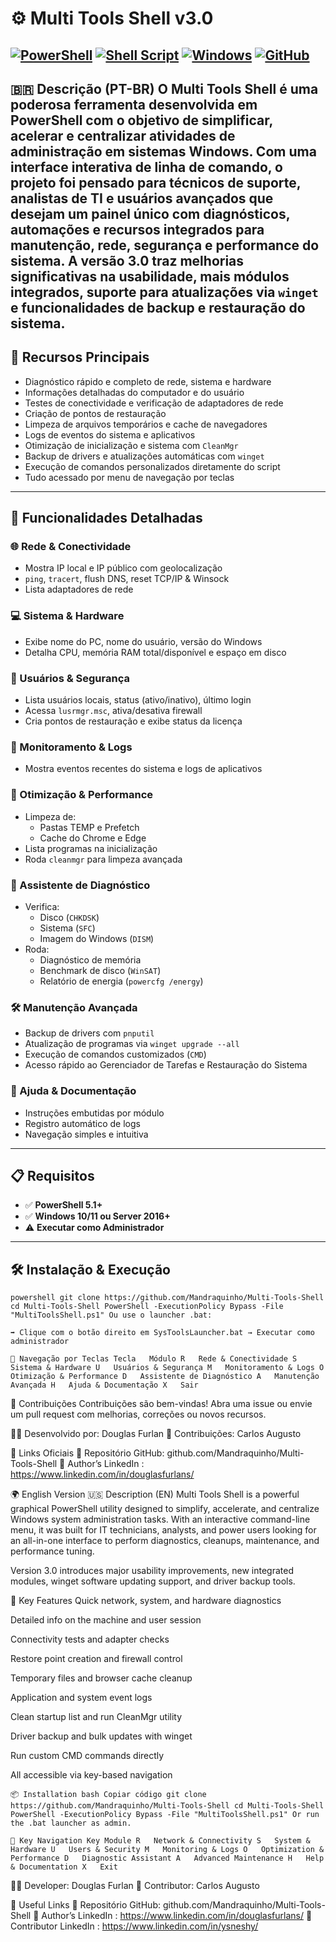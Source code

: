 # ⚙️ Multi Tools Shell v3.0
[![PowerShell](https://img.shields.io/badge/PowerShell-5.1%2B-blue?logo=powershell)](https://docs.microsoft.com/powershell/)
[![Shell Script](https://img.shields.io/badge/Shell-Bash%20%7C%20Sh-lightgrey?logo=gnu-bash)](https://www.gnu.org/software/bash/)
[![Windows](https://img.shields.io/badge/Windows-10%2F11_or_Server_2016%2B-green?logo=windows)](https://www.microsoft.com/windows/)
[![GitHub](https://img.shields.io/badge/GitHub-Version-Control-black?logo=github)](https://github.com/)
---
🇧🇷 **Descrição (PT-BR)**
O **Multi Tools Shell** é uma poderosa ferramenta desenvolvida em **PowerShell** com o objetivo de **simplificar, acelerar e centralizar** atividades de administração em sistemas **Windows**.
Com uma **interface interativa de linha de comando**, o projeto foi pensado para técnicos de suporte, analistas de TI e usuários avançados que desejam um painel único com diagnósticos, automações e recursos integrados para manutenção, rede, segurança e performance do sistema.
A versão **3.0** traz melhorias significativas na usabilidade, mais módulos integrados, suporte para atualizações via `winget` e funcionalidades de backup e restauração do sistema.
---
## 🔧 Recursos Principais
- Diagnóstico rápido e completo de rede, sistema e hardware
- Informações detalhadas do computador e do usuário
- Testes de conectividade e verificação de adaptadores de rede
- Criação de pontos de restauração
- Limpeza de arquivos temporários e cache de navegadores
- Logs de eventos do sistema e aplicativos
- Otimização de inicialização e sistema com `CleanMgr`
- Backup de drivers e atualizações automáticas com `winget`
- Execução de comandos personalizados diretamente do script
- Tudo acessado por menu de navegação por teclas
---
## 🚀 Funcionalidades Detalhadas
### 🌐 Rede & Conectividade
- Mostra IP local e IP público com geolocalização
- `ping`, `tracert`, flush DNS, reset TCP/IP & Winsock
- Lista adaptadores de rede
### 💻 Sistema & Hardware
- Exibe nome do PC, nome do usuário, versão do Windows
- Detalha CPU, memória RAM total/disponível e espaço em disco
### 🔐 Usuários & Segurança
- Lista usuários locais, status (ativo/inativo), último login
- Acessa `lusrmgr.msc`, ativa/desativa firewall
- Cria pontos de restauração e exibe status da licença
### 📝 Monitoramento & Logs
- Mostra eventos recentes do sistema e logs de aplicativos
### 🧹 Otimização & Performance
- Limpeza de:
  - Pastas TEMP e Prefetch
  - Cache do Chrome e Edge
- Lista programas na inicialização
- Roda `cleanmgr` para limpeza avançada
### 🧠 Assistente de Diagnóstico
- Verifica:
  - Disco (`CHKDSK`)
  - Sistema (`SFC`)
  - Imagem do Windows (`DISM`)
- Roda:
  - Diagnóstico de memória
  - Benchmark de disco (`WinSAT`)
  - Relatório de energia (`powercfg /energy`)
### 🛠️ Manutenção Avançada
- Backup de drivers com `pnputil`
- Atualização de programas via `winget upgrade --all`
- Execução de comandos customizados (`CMD`)
- Acesso rápido ao Gerenciador de Tarefas e Restauração do Sistema
### 📖 Ajuda & Documentação
- Instruções embutidas por módulo
- Registro automático de logs
- Navegação simples e intuitiva
---
## 📋 Requisitos
- ✅ **PowerShell 5.1+**
- ✅ **Windows 10/11 ou Server 2016+**
- ⚠️ **Executar como Administrador**
---
## 🛠️ Instalação & Execução

`powershell
git clone https://github.com/Mandraquinho/Multi-Tools-Shell
cd Multi-Tools-Shell
PowerShell -ExecutionPolicy Bypass -File "MultiToolsShell.ps1"
Ou use o launcher .bat:`

`➡️ Clique com o botão direito em SysToolsLauncher.bat → Executar como administrador`

`🧭 Navegação por Teclas
Tecla	Módulo
R	Rede & Conectividade
S	Sistema & Hardware
U	Usuários & Segurança
M	Monitoramento & Logs
O	Otimização & Performance
D	Assistente de Diagnóstico
A	Manutenção Avançada
H	Ajuda & Documentação
X	Sair`

🤝 Contribuições
Contribuições são bem-vindas!
Abra uma issue ou envie um pull request com melhorias, correções ou novos recursos.

👨‍🏫 Desenvolvido por: Douglas Furlan
🙋‍ Contribuições: Carlos Augusto

🔗 Links Oficiais
🧾 Repositório GitHub: github.com/Mandraquinho/Multi-Tools-Shell
💼 Author’s LinkedIn : https://www.linkedin.com/in/douglasfurlans/


🌍 English Version
🇺🇸 Description (EN)
Multi Tools Shell is a powerful graphical PowerShell utility designed to simplify, accelerate, and centralize Windows system administration tasks.
With an interactive command-line menu, it was built for IT technicians, analysts, and power users looking for an all-in-one interface to perform diagnostics, cleanups, maintenance, and performance tuning.

Version 3.0 introduces major usability improvements, new integrated modules, winget software updating support, and driver backup tools.

🔧 Key Features
Quick network, system, and hardware diagnostics

Detailed info on the machine and user session

Connectivity tests and adapter checks

Restore point creation and firewall control

Temporary files and browser cache cleanup

Application and system event logs

Clean startup list and run CleanMgr utility

Driver backup and bulk updates with winget

Run custom CMD commands directly

All accessible via key-based navigation

`📦 Installation
bash
Copiar código
git clone https://github.com/Mandraquinho/Multi-Tools-Shell
cd Multi-Tools-Shell
PowerShell -ExecutionPolicy Bypass -File "MultiToolsShell.ps1"
Or run the .bat launcher as admin.`

`🧭 Key Navigation
Key	Module
R	Network & Connectivity
S	System & Hardware
U	Users & Security
M	Monitoring & Logs
O	Optimization & Performance
D	Diagnostic Assistant
A	Advanced Maintenance
H	Help & Documentation
X	Exit`

👨‍🏫 Developer: Douglas Furlan
🙋‍ Contributor: Carlos Augusto

🔗 Useful Links
🧾 Repositório GitHub: github.com/Mandraquinho/Multi-Tools-Shell
💼 Author’s LinkedIn : https://www.linkedin.com/in/douglasfurlans/
🤝 Contributor LinkedIn : https://www.linkedin.com/in/ysneshy/
